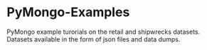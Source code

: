 # PyMongo-Examples
PyMongo example turorials on the retail and shipwrecks datasets.
<br>
Datasets available in the form of json files and data dumps.
